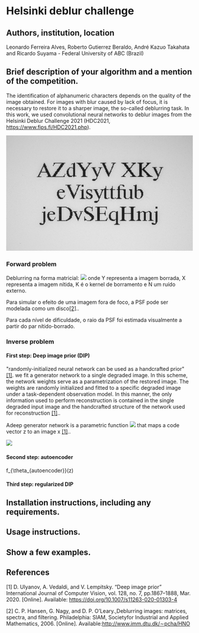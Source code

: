 # Helsinki deblur challenge

## Authors, institution, location

Leonardo Ferreira Alves, Roberto Gutierrez Beraldo, André Kazuo Takahata and Ricardo Suyama - Federal University of ABC (Brazil)

## Brief description of your algorithm and a mention of the competition.
The identification of alphanumeric characters depends on the quality of the image obtained. For images with blur caused by lack of focus, it is necessary to restore it to a sharper image, the so-called deblurring task. In this work, we used convolutional neural networks to deblur images from the Helsinki Deblur Challenge 2021 (HDC2021, https://www.fips.fi/HDC2021.php).

![Image](focusStep_3_timesR_size_30_sample_0001.jpg)


### Forward problem

Deblurring na forma matricial:
<img src="https://render.githubusercontent.com/render/math?math=\mathbf{Y}=\mathbf{K}*\mathbf{X}+\mathbf{N}">
onde Y representa a imagem borrada, X representa a imagem nítida, K é o kernel de borramento e N um ruído externo. 

Para simular o efeito de uma imagem fora de foco, a PSF pode ser modelada como um disco[[2]](#1).. 
 
Para cada nível de dificuldade, o raio da PSF foi estimada visualmente a partir do par nítido-borrado.  

### Inverse problem

#### First step: Deep image prior (DIP)

"randomly-initialized neural network can be used as a handcrafted prior" [[1]](#1).
we fit a generator network to a single degraded image. In this scheme, the network weights serve as a parametrization of the restored image. The weights are randomly initialized and fitted to a specific degraded image under a task-dependent observation model. In this manner, the only information used to perform reconstruction is contained in the single degraded input image and the handcrafted structure of the network used for reconstruction [[1]](#1)..


Adeep generator network is a parametric function <img src="https://render.githubusercontent.com/render/math?math=x = f_{\theta_{DIP}}(z)"> 
that maps a code vector z to an image x [[1]](#1)..


<img src="https://render.githubusercontent.com/render/math?math=\theta^* = \arg\underset{\theta}{\min} E (f_{\theta}(z), x_0) "> 

#### Second step: autoencoder

f_{\theta_{autoencoder}}(z)




#### Third step: regularized DIP




## Installation instructions, including any requirements.



## Usage instructions.



## Show a few examples.





## References
<a id="1">[1]</a> 
D. Ulyanov, A. Vedaldi, and V. Lempitsky.
“Deep image prior” International Journal of Computer Vision, vol. 128, no. 7, pp.1867–1888, Mar. 2020. [Online]. Available: https://doi.org/10.1007/s11263-020-01303-4

<a id="2">[2]</a> 
C.   P.   Hansen,   G.   Nagy,   and   D.   P.   O’Leary.,Deblurring   images:   matrices,   spectra,   and   filtering. Philadelphia:   SIAM,   Societyfor  Industrial  and  Applied  Mathematics,  2006.  [Online].  Available:http://www.imm.dtu.dk/∼pcha/HNO
